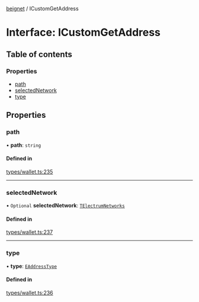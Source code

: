 [beignet](../README.md) / ICustomGetAddress

# Interface: ICustomGetAddress

## Table of contents

### Properties

- [path](ICustomGetAddress.md#path)
- [selectedNetwork](ICustomGetAddress.md#selectednetwork)
- [type](ICustomGetAddress.md#type)

## Properties

### path

• **path**: `string`

#### Defined in

[types/wallet.ts:235](https://github.com/synonymdev/beignet/blob/7c83290/src/types/wallet.ts#L235)

___

### selectedNetwork

• `Optional` **selectedNetwork**: [`TElectrumNetworks`](../README.md#telectrumnetworks)

#### Defined in

[types/wallet.ts:237](https://github.com/synonymdev/beignet/blob/7c83290/src/types/wallet.ts#L237)

___

### type

• **type**: [`EAddressType`](../enums/EAddressType.md)

#### Defined in

[types/wallet.ts:236](https://github.com/synonymdev/beignet/blob/7c83290/src/types/wallet.ts#L236)
